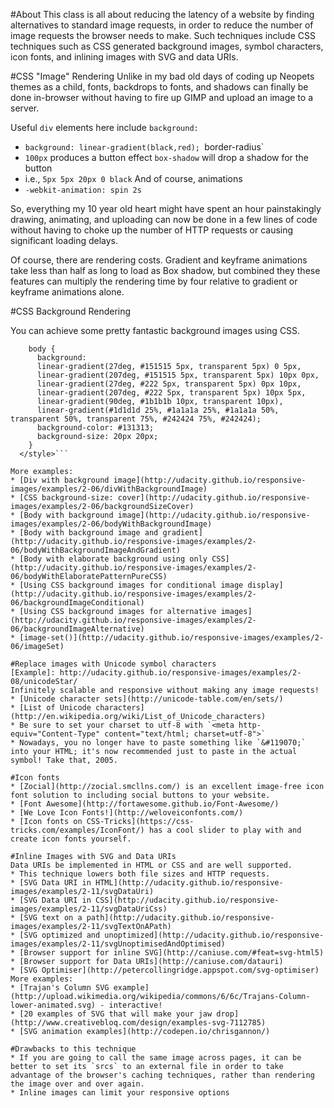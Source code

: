 #About
This class is all about reducing the latency of a website by finding alternatives to standard image requests, in order to reduce the number of image requests the browser needs to make. Such techniques include CSS techniques such as CSS generated background images, symbol characters, icon fonts, and inlining images with SVG and data URIs.

#CSS "Image" Rendering
Unlike in my bad old days of coding up Neopets themes as a child, fonts, backdrops to fonts, and shadows can finally be done in-browser without having to fire up GIMP and upload an image to a server.

Useful `div` elements here include `background:`
* `background: linear-gradient(black,red);
`border-radius`
* `100px` produces a button effect
`box-shadow` will drop a shadow for the button
* i.e., `5px 5px 20px 0 black`
And of course, animations
* `-webkit-animation: spin 2s`

So, everything my 10 year old heart might have spent an hour painstakingly drawing, animating, and uploading can now be done in a few lines of code without having to choke up the number of HTTP requests or causing significant loading delays.

Of course, there are rendering costs. Gradient and keyframe animations take less than half as long to load as Box shadow, but combined they these features can multiply the rendering time by four relative to gradient or keyframe animations alone.

#CSS Background Rendering

You can achieve some pretty fantastic background images using CSS.

[Example]: http://udacity.github.io/responsive-images/examples/2-06/bodyWithElaboratePatternPureCSS/ 

```<style>
    body {
      background:
      linear-gradient(27deg, #151515 5px, transparent 5px) 0 5px,
      linear-gradient(207deg, #151515 5px, transparent 5px) 10px 0px,
      linear-gradient(27deg, #222 5px, transparent 5px) 0px 10px,
      linear-gradient(207deg, #222 5px, transparent 5px) 10px 5px,
      linear-gradient(90deg, #1b1b1b 10px, transparent 10px),
      linear-gradient(#1d1d1d 25%, #1a1a1a 25%, #1a1a1a 50%, transparent 50%, transparent 75%, #242424 75%, #242424);
      background-color: #131313;
      background-size: 20px 20px;
    }
  </style>```

More examples:
* [Div with background image](http://udacity.github.io/responsive-images/examples/2-06/divWithBackgroundImage)
* [CSS background-size: cover](http://udacity.github.io/responsive-images/examples/2-06/backgroundSizeCover)
* [Body with background image](http://udacity.github.io/responsive-images/examples/2-06/bodyWithBackgroundImage)
* [Body with background image and gradient](http://udacity.github.io/responsive-images/examples/2-06/bodyWithBackgroundImageAndGradient)
* [Body with elaborate background using only CSS](http://udacity.github.io/responsive-images/examples/2-06/bodyWithElaboratePatternPureCSS)
* [Using CSS background images for conditional image display](http://udacity.github.io/responsive-images/examples/2-06/backgroundImageConditional)
* [Using CSS background images for alternative images](http://udacity.github.io/responsive-images/examples/2-06/backgroundImageAlternative)
* [image-set()](http://udacity.github.io/responsive-images/examples/2-06/imageSet)

#Replace images with Unicode symbol characters
[Example]: http://udacity.github.io/responsive-images/examples/2-08/unicodeStar/
Infinitely scalable and responsive without making any image requests!
* [Unicode character sets](http://unicode-table.com/en/sets/)
* [List of Unicode characters](http://en.wikipedia.org/wiki/List_of_Unicode_characters)
* Be sure to set your charset to utf-8 with `<meta http-equiv="Content-Type" content="text/html; charset=utf-8">`
* Nowadays, you no longer have to paste something like `&#119070;` into your HTML; it's now recommended just to paste in the actual symbol! Take that, 2005.

#Icon fonts
* [Zocial](http://zocial.smcllns.com/) is an excellent image-free icon font solution to including social buttons to your website.
* [Font Awesome](http://fortawesome.github.io/Font-Awesome/)
* [We Love Icon Fonts!](http://weloveiconfonts.com/)
* [Icon fonts on CSS-Tricks](https://css-tricks.com/examples/IconFont/) has a cool slider to play with and create icon fonts yourself.

#Inline Images with SVG and Data URIs
Data URIs be implemented in HTML or CSS and are well supported.
* This technique lowers both file sizes and HTTP requests.
* [SVG Data URI in HTML](http://udacity.github.io/responsive-images/examples/2-11/svgDataUri)
* [SVG Data URI in CSS](http://udacity.github.io/responsive-images/examples/2-11/svgDataUriCss)
* [SVG text on a path](http://udacity.github.io/responsive-images/examples/2-11/svgTextOnAPath)
* [SVG optimized and unoptimized](http://udacity.github.io/responsive-images/examples/2-11/svgUnoptimisedAndOptimised)
* [Browser support for inline SVG](http://caniuse.com/#feat=svg-html5)
* [Browser support for Data URIs](http://caniuse.com/datauri)
* [SVG Optimiser](http://petercollingridge.appspot.com/svg-optimiser)
More examples:
* [Trajan's Column SVG example](http://upload.wikimedia.org/wikipedia/commons/6/6c/Trajans-Column-lower-animated.svg) - interactive!
* [20 examples of SVG that will make your jaw drop](http://www.creativebloq.com/design/examples-svg-7112785)
* [SVG animation examples](http://codepen.io/chrisgannon/)

#Drawbacks to this technique
* If you are going to call the same image across pages, it can be better to set its `srcs` to an external file in order to take advantage of the browser's caching techniques, rather than rendering the image over and over again.
* Inline images can limit your responsive options
